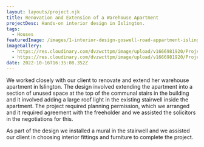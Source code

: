 ```yaml
---
layout: layouts/project.njk
title: Renovation and Extension of a Warehouse Apartment
projectDesc: Hands-on interior design in Islington.
tags:
  - Houses
featuredImage: /images/1-interior-design-goswell-road-appartment-islington-douglas-architects1.jpeg
imageGallery:
  - https://res.cloudinary.com/dvzwcttpm/image/upload/v1666981920/Projects/Renovation%20and%20Extension%20of%20a%20Warehouse%20Apartment/2-interior-design-islington-douglas-architects_izyczt.jpg
  - https://res.cloudinary.com/dvzwcttpm/image/upload/v1666981920/Projects/Renovation%20and%20Extension%20of%20a%20Warehouse%20Apartment/3-islington-mural-douglas-architects1_hsrktu.jpg
date: 2022-10-16T16:35:08.352Z
---
```

We worked closely with our client to renovate and extend her warehouse apartment in Islington. The design involved extending the apartment into a section of unused space at the top of the communal stairs in the building and it involved adding a large roof light in the existing stairwell inside the apartment. The project required planning permission, which we arranged and it required agreement with the freeholder and we assisted the solicitors in the negotiations for this.

As part of the design we installed a mural in the stairwell and we assisted our client in choosing interior fittings and furniture to complete the project.